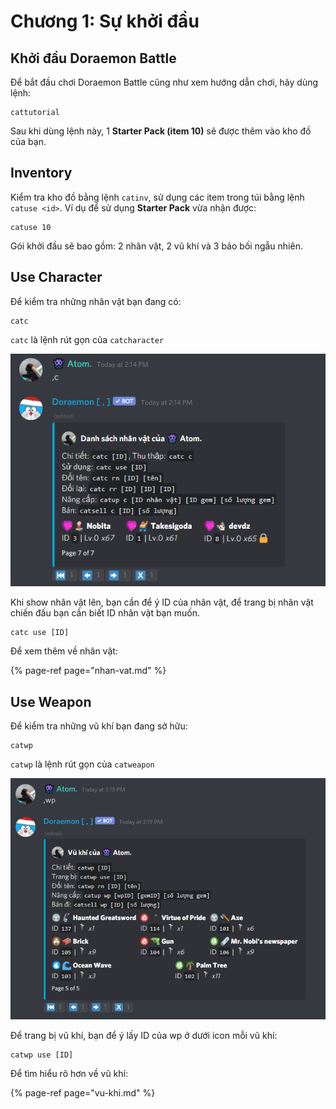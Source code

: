 # Chương 1: Sự khởi đầu

## Khởi đầu Doraemon Battle

Để bắt đầu chơi Doraemon Battle cũng như xem hướng dẫn chơi, hãy dùng lệnh:

```
cattutorial
```

Sau khi dùng lệnh này, 1 **Starter Pack \(item 10\)** sẽ được thêm vào kho đồ của bạn.

##  **Inventory**

Kiểm tra kho đồ bằng lệnh `catinv`, sử dụng các item trong túi bằng lệnh `catuse <id>`. Ví dụ để sử dụng **Starter Pack** vừa nhận được:

```text
catuse 10
```

Gói khởi đầu sẽ bao gồm: 2 nhân vật, 2 vũ khí và 3 bảo bối ngẫu nhiên.

##  **Use Character**

Để kiểm tra những nhân vật bạn đang có:

```text
catc
```

`catc` là lệnh rút gọn của `catcharacter`

![Kho nh&#xE2;n v&#x1EAD;t c&#x1EE7;a b&#x1EA1;n](../../.gitbook/assets/image%20%284%29.png)

Khi show nhân vật lên, bạn cần để ý ID của nhân vật, để trang bị nhân vật chiến đấu bạn cần biết ID nhân vật bạn muốn. 

```text
catc use [ID]
```

Để xem thêm về nhân vật:

{% page-ref page="nhan-vat.md" %}

## Use Weapon

Để kiểm tra những vũ khí bạn đang sở hữu:

```text
catwp
```

`catwp` là lệnh rút gọn của `catweapon`

![Kho weapon c&#x1EE7;a b&#x1EA1;n](../../.gitbook/assets/image.png)

Để trang bị vũ khí, bạn để ý lấy ID của wp ở dưới icon mỗi vũ khí:

```text
catwp use [ID]
```

Để tìm hiểu rõ hơn về vũ khí:

{% page-ref page="vu-khi.md" %}



